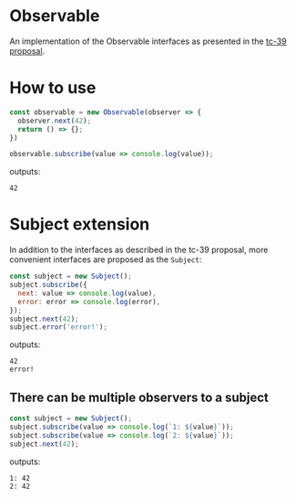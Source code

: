 # Observable

An implementation of the Observable interfaces as presented in the
[tc-39 proposal](https://github.com/tc39/proposal-observable).

# How to use

```javascript
const observable = new Observable(observer => {
  observer.next(42);
  return () => {};
})

observable.subscribe(value => console.log(value));
```

outputs:
```
42
```

# Subject extension

In addition to the interfaces as described in the tc-39 proposal, more
convenient interfaces are proposed as the `Subject`:
```javascript
const subject = new Subject();
subject.subscribe({
  next: value => console.log(value),
  error: error => console.log(error),
});
subject.next(42);
subject.error('error!');
```
outputs:
```
42
error!
```

## There can be multiple observers to a subject

```javascript
const subject = new Subject();
subject.subscribe(value => console.log(`1: ${value}`));
subject.subscribe(value => console.log(`2: ${value}`));
subject.next(42);
```
outputs:
```
1: 42
2: 42
```
